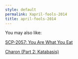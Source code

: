 ```yaml
---
style: default
permalink: Xapril-fools-2014
title: april-fools-2014
---
```

You may also like:

[SCP-2057: You Are What You Eat](http://scp-wiki.net/scp-2057)

[Charon (Part 2: Katabasis)](http://scp-wiki.net/charon-part-2-katabasis)
